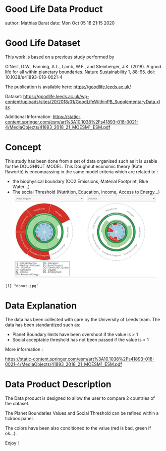 Good Life Data Product
===
author: Mathias Barat
date: Mon Oct 05 18:21:15 2020

Good Life Dataset
========================================================

This work is based on a previous study performed by

O’Neill, D.W., Fanning, A.L., Lamb, W.F., and Steinberger, J.K. (2018).
A good life for all within planetary boundaries.
Nature Sustainability 1, 88-95. doi: 10.1038/s41893-018-0021-4

The publication is available here:
https://goodlife.leeds.ac.uk/

Dataset:
https://goodlife.leeds.ac.uk/wp-content/uploads/sites/20/2018/01/GoodLifeWithinPB_SupplementaryData.xlsx

Additional Information:
https://static-content.springer.com/esm/art%3A10.1038%2Fs41893-018-0021-4/MediaObjects/41893_2018_21_MOESM1_ESM.pdf


Concept
========================================================

This study has been done from a set of data organised such as it is usable for the DOUGHNUT MODEL.
This Doughnut economic theory (Kate Raworth) is encompassing in the same model criteria which are related to :
  * the biophysical boundary (CO2 Emissions, Material Footprint, Blue Water...)
  * The social Threshold (Nutrition, Education, Income, Access to Energy...)
![my image](donut.jpg)

```
[1] "donut.jpg"
```

Data Explanation
========================================================

The data has been collected with care by the University of Leeds team.
The data has been standardized such as:
  * Planet Boundary limits have been overshoot if the value is > 1
  * Social acceptable threshold has not been passed if the value is < 1

More information :

https://static-content.springer.com/esm/art%3A10.1038%2Fs41893-018-0021-4/MediaObjects/41893_2018_21_MOESM1_ESM.pdf


Data Product Description
========================================================

The Data product is designed to allow the user to compare 2 countries of the dataset.

The Planet Boundaries Values and Social Threshold can be refined within a tickbox panel.

The colors have been also conditioned to the value (red is bad, green if ok...).

Enjoy !
